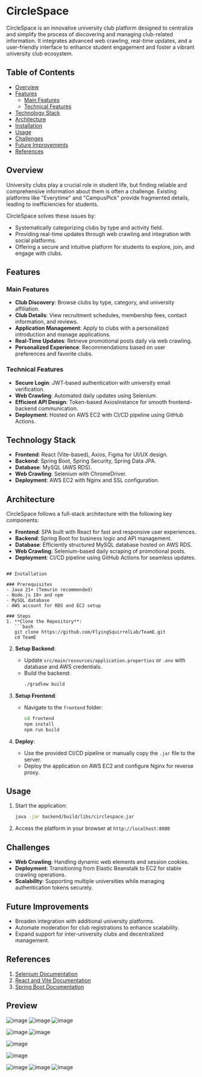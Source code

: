# CircleSpace

CircleSpace is an innovative university club platform designed to centralize and simplify the process of discovering and managing club-related information. It integrates advanced web crawling, real-time updates, and a user-friendly interface to enhance student engagement and foster a vibrant university club ecosystem.

## Table of Contents
- [Overview](#overview)
- [Features](#features)
    - [Main Features](#main-features)
    - [Technical Features](#technical-features)
- [Technology Stack](#technology-stack)
- [Architecture](#architecture)
- [Installation](#installation)
- [Usage](#usage)
- [Challenges](#challenges)
- [Future Improvements](#future-improvements)
- [References](#references)

## Overview
University clubs play a crucial role in student life, but finding reliable and comprehensive information about them is often a challenge. Existing platforms like "Everytime" and "CampusPick" provide fragmented details, leading to inefficiencies for students.

CircleSpace solves these issues by:
- Systematically categorizing clubs by type and activity field.
- Providing real-time updates through web crawling and integration with social platforms.
- Offering a secure and intuitive platform for students to explore, join, and engage with clubs.

## Features

### Main Features
- **Club Discovery**: Browse clubs by type, category, and university affiliation.
- **Club Details**: View recruitment schedules, membership fees, contact information, and reviews.
- **Application Management**: Apply to clubs with a personalized introduction and manage applications.
- **Real-Time Updates**: Retrieve promotional posts daily via web crawling.
- **Personalized Experience**: Recommendations based on user preferences and favorite clubs.

### Technical Features
- **Secure Login**: JWT-based authentication with university email verification.
- **Web Crawling**: Automated daily updates using Selenium.
- **Efficient API Design**: Token-based AxiosInstance for smooth frontend-backend communication.
- **Deployment**: Hosted on AWS EC2 with CI/CD pipeline using GitHub Actions.

## Technology Stack
- **Frontend**: React (Vite-based), Axios, Figma for UI/UX design.
- **Backend**: Spring Boot, Spring Security, Spring Data JPA.
- **Database**: MySQL (AWS RDS).
- **Web Crawling**: Selenium with ChromeDriver.
- **Deployment**: AWS EC2 with Nginx and SSL configuration.

## Architecture
CircleSpace follows a full-stack architecture with the following key components:
- **Frontend**: SPA built with React for fast and responsive user experiences.
- **Backend**: Spring Boot for business logic and API management.
- **Database**: Efficiently structured MySQL database hosted on AWS RDS.
- **Web Crawling**: Selenium-based daily scraping of promotional posts.
- **Deployment**: CI/CD pipeline using GitHub Actions for seamless updates.

```

## Installation

### Prerequisites
- Java 21+ (Temurin recommended)
- Node.js 18+ and npm
- MySQL database
- AWS account for RDS and EC2 setup

### Steps
1. **Clone the Repository**:
   ```bash
   git clone https://github.com/FlyingSquirrelLab/TeamE.git
   cd TeamE
   ```

2. **Setup Backend**:
    - Update `src/main/resources/application.properties` or `.env` with database and AWS credentials.
    - Build the backend:
      ```bash
      ./gradlew build
      ```

3. **Setup Frontend**:
    - Navigate to the `frontend` folder:
      ```bash
      cd frontend
      npm install
      npm run build
      ```

4. **Deploy**:
    - Use the provided CI/CD pipeline or manually copy the `.jar` file to the server.
    - Deploy the application on AWS EC2 and configure Nginx for reverse proxy.

## Usage
1. Start the application:
   ```bash
   java -jar backend/build/libs/circlespace.jar
   ```
2. Access the platform in your browser at `http://localhost:8080`

## Challenges
- **Web Crawling**: Handling dynamic web elements and session cookies.
- **Deployment**: Transitioning from Elastic Beanstalk to EC2 for stable crawling operations.
- **Scalability**: Supporting multiple universities while managing authentication tokens securely.

## Future Improvements
- Broaden integration with additional university platforms.
- Automate moderation for club registrations to enhance scalability.
- Expand support for inter-university clubs and decentralized management.

## References
1. [Selenium Documentation](https://www.selenium.dev/documentation/)
2. [React and Vite Documentation](https://vitejs.dev/)
3. [Spring Boot Documentation](https://spring.io/projects/spring-boot)

## Preview
![image](https://github.com/user-attachments/assets/3af15b9d-e688-429b-b45b-583d9795f7ff)
![image](https://github.com/user-attachments/assets/8c27d589-f57f-4f9b-b0c5-ccfc0b433704)
![image](https://github.com/user-attachments/assets/20b05077-22a7-4fbf-921a-3a0c4309bfad)

![image](https://github.com/user-attachments/assets/3a7d0c24-3c49-4f3b-8b72-826e05c70634)
![image](https://github.com/user-attachments/assets/c05993c3-0afd-46dd-a898-18724d668c39)

![image](https://github.com/user-attachments/assets/ce8fb1f8-6c32-43fb-9ea2-05029c4758d6)


![image](https://github.com/user-attachments/assets/b4e5f2ec-025c-4bc5-884b-a434ca19a339)



![image](https://github.com/user-attachments/assets/0f71bdc8-987b-44cd-94fc-ea8dc7d61946)
![image](https://github.com/user-attachments/assets/fca93dc8-e542-4e18-a528-79537d0bc9c7)
![image](https://github.com/user-attachments/assets/72f8df70-be1b-49e4-8cdb-0aadefa2595c)




